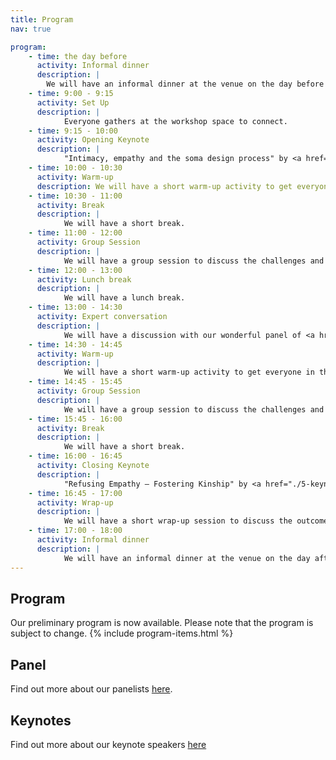 ```yaml
---
title: Program
nav: true

program:
    - time: the day before
      activity: Informal dinner
      description: |
        We will have an informal dinner at the venue on the day before the workshop. Please let us know if you would like to join us.
    - time: 9:00 - 9:15
      activity: Set Up
      description: |
            Everyone gathers at the workshop space to connect.
    - time: 9:15 - 10:00
      activity: Opening Keynote
      description: |
            "Intimacy, empathy and the soma design process" by <a href="./5-keynote.html">Madeline Balaam</a>.
    - time: 10:00 - 10:30
      activity: Warm-up
      description: We will have a short warm-up activity to get everyone in the right mindset.
    - time: 10:30 - 11:00
      activity: Break
      description: |
            We will have a short break.
    - time: 11:00 - 12:00
      activity: Group Session
      description: |
            We will have a group session to discuss the challenges and opportunities of empathy in design.
    - time: 12:00 - 13:00
      activity: Lunch break
      description: |
            We will have a lunch break.
    - time: 13:00 - 14:30
      activity: Expert conversation
      description: |
            We will have a discussion with our wonderful panel of <a href="./6-panel.html">experts</a>.
    - time: 14:30 - 14:45
      activity: Warm-up
      description: |
            We will have a short warm-up activity to get everyone in the right mindset.
    - time: 14:45 - 15:45
      activity: Group Session
      description: |
            We will have a group session to discuss the challenges and opportunities of empathy in design.
    - time: 15:45 - 16:00
      activity: Break
      description: |
            We will have a short break.
    - time: 16:00 - 16:45
      activity: Closing Keynote
      description: |
            "Refusing Empathy — Fostering Kinship" by <a href="./5-keynote.html#Katta%20Spiel">Katta Spiel</a>.
    - time: 16:45 - 17:00
      activity: Wrap-up
      description: |
            We will have a short wrap-up session to discuss the outcomes of the workshop.
    - time: 17:00 - 18:00
      activity: Informal dinner
      description: |
            We will have an informal dinner at the venue on the day after the workshop. Please let us know if you would like to join us.
---
```


## Program

Our preliminary program is now available. Please note that the program is subject to change.
{% include program-items.html %}

## Panel

Find out more about our panelists [here](./6-panel.html).

## Keynotes

Find out more about our keynote speakers [here](./5-keynote.html)